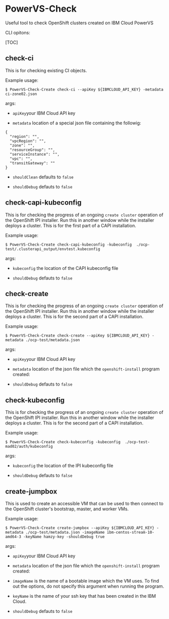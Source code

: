 # PowerVS-Check
Useful tool to check OpenShift clusters created on IBM Cloud PowerVS

CLI opitons:

[TOC]

## check-ci

This is for checking existing CI objects.

Example usage:

`$ PowerVS-Check-Create check-ci --apiKey ${IBMCLOUD_API_KEY} -metadata ci-zone02.json`

args:
- `apiKey`your IBM Cloud API key

- `metadata` location of a special json file containing the followig:

```
{
  "region": "",
  "vpcRegion": "",
  "zone": "",
  "resourceGroup": "",
  "serviceInstance": "",
  "vpc": "",
  "transitGateway": ""
}
```

- `shouldClean` defaults to `false`

- `shouldDebug` defauts to `false`

## check-capi-kubeconfig

This is for checking the progress of an ongoing `create cluster` operation of the OpenShift IPI installer.  Run this in another window while the installer deploys a cluster.  This is for the first part of a CAPI installation.

Example usage:

`$ PowerVS-Check-Create check-capi-kubeconfig -kubeconfig  ./ocp-test/.clusterapi_output/envtest.kubeconfig`

args:
- `kubeconfig` the location of the CAPI kubeconfig file

- `shouldDebug` defauts to `false`

## check-create

This is for checking the progress of an ongoing `create cluster` operation of the OpenShift IPI installer.  Run this in another window while the installer deploys a cluster.  This is for the second part of a CAPI installation.

Example usage:

`$ PowerVS-Check-Create check-create --apiKey ${IBMCLOUD_API_KEY} -metadata ./ocp-test/metadata.json`

args:
- `apiKey`your IBM Cloud API key

- `metadata` location of the json file which the `openshift-install` program created:

- `shouldDebug` defauts to `false`

## check-kubeconfig

This is for checking the progress of an ongoing `create cluster` operation of the OpenShift IPI installer.  Run this in another window while the installer deploys a cluster.  This is for the second part of a CAPI installation.

Example usage:

`$ PowerVS-Check-Create check-kubeconfig -kubeconfig  ./ocp-test-mad02/auth/kubeconfig`

args:
- `kubeconfig` the location of the IPI kubeconfig file

- `shouldDebug` defauts to `false`

## create-jumpbox

This is used to create an accessible VM that can be used to then connect to the OpenShift cluster's bootstrap, master, and worker VMs.

Example usage:

`$ PowerVS-Check-Create create-jumpbox --apiKey ${IBMCLOUD_API_KEY} -metadata ./ocp-test/metadata.json -imageName ibm-centos-stream-10-amd64-3 -keyName hamzy-key -shouldDebug true`

args:
- `apiKey`your IBM Cloud API key

- `metadata` location of the json file which the `openshift-install` program created:

- `imageName` is the name of a bootable image which the VM uses.  To find out the options, do not specify this argument when running the program.

- `keyName` is the name of your ssh key that has been created in the IBM Cloud.

- `shouldDebug` defauts to `false`
